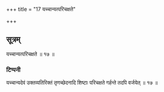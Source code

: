 +++
title = "17 यच्चान्यत्परिचक्षते"

+++
## सूत्रम्
यच्चान्यत्परिचक्षते ॥ १७ ॥  
### टिप्पनी
यच्चान्यदेवं उक्तव्यतिरिक्तं तृणच्छेदनादि शिष्टाः परिचक्षते गर्हन्ते तदपि वर्जयेत् ॥ १७ ॥  
